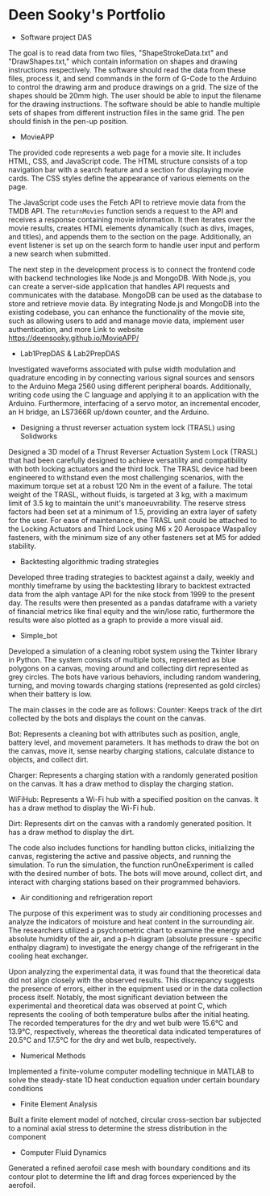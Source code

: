 # Deen Sooky's Portfolio 

- Software project DAS

The goal is to read data from two files, "ShapeStrokeData.txt" and "DrawShapes.txt," which contain information on shapes and drawing instructions respectively. 
The software should read the data from these files, process it, and send commands in the form of G-Code to the Arduino to control the drawing arm and produce drawings on a grid. The size of the shapes should be 20mm high. 
The user should be able to input the filename for the drawing instructions. The software should be able to handle multiple sets of shapes from different instruction files in the same grid. The pen should finish in the pen-up position.

 - MovieAPP

The provided code represents a web page for a movie site. It includes HTML, CSS, and JavaScript code. The HTML structure consists of a top navigation bar with a search feature and a section for displaying movie cards. The CSS styles define the appearance of various elements on the page.

The JavaScript code uses the Fetch API to retrieve movie data from the TMDB API. The `returnMovies` function sends a request to the API and receives a response containing movie information. It then iterates over the movie results, creates HTML elements dynamically (such as divs, images, and titles), and appends them to the section on the page. Additionally, an event listener is set up on the search form to handle user input and perform a new search when submitted.

The next step in the development process is to connect the frontend code with backend technologies like Node.js and MongoDB. With Node.js, you can create a server-side application that handles API requests and communicates with the database. MongoDB can be used as the database to store and retrieve movie data. By integrating Node.js and MongoDB into the existing codebase, you can enhance the functionality of the movie site, such as allowing users to add and manage movie data, implement user authentication, and more
Link to website https://deensooky.github.io/MovieAPP/
 
 - Lab1PrepDAS & Lab2PrepDAS
 
 Investigated waveforms associated with pulse width modulation and quadrature encoding in by connecting various signal sources and sensors to the Arduino Mega 2560 using different peripheral boards. 
 Additionally, writing code using the C language and applying it to an application with the Arduino. 
 Furthermore, interfacing of a servo motor, an incremental encoder, an H bridge, an LS7366R up/down counter, and the Arduino.
 
 - Designing a thrust reverser actuation system lock (TRASL) using Solidworks
 
  Designed a 3D model of a Thrust Reverser Actuation System Lock (TRASL) that had been carefully designed to achieve versatility and compatibility with both locking actuators and the third lock. 
 The TRASL device had been engineered to withstand even the most challenging scenarios, with the maximum torque set at a robust 120 Nm in the event of a failure. The total weight of the TRASL, without fluids, is targeted at 3 kg, with a maximum limit of 3.5 kg to maintain the unit's manoeuvrability. The reserve stress factors had been set at a minimum of 1.5, providing an extra layer of safety for the user.
 For ease of maintenance, the TRASL unit could be attached to the Locking Actuators and Third Lock using M6 x 20 Aerospace Waspalloy fasteners, with the minimum size of any other fasteners set at M5 for added stability.

- Backtesting algorithmic trading strategies

Developed three trading strategies to backtest against a daily, weekly and monthly timeframe by using the backtesting library to backtest extracted data from the alph vantage API for the nike stock from 1999 to the present day. The results were then presented as a pandas dataframe with a variety of financial metrics like final equity and the win/lose ratio, furthermore the results were also plotted as a graph to provide a more visual aid.

- Simple_bot

Developed a simulation of a cleaning robot system using the Tkinter library in Python. The system consists of multiple bots, represented as blue polygons on a canvas, moving around and collecting dirt represented as grey circles. The bots have various behaviors, including random wandering, turning, and moving towards charging stations (represented as gold circles) when their battery is low.

The main classes in the code are as follows:
Counter: Keeps track of the dirt collected by the bots and displays the count on the canvas.

Bot: Represents a cleaning bot with attributes such as position, angle, battery level, and movement parameters. It has methods to draw the bot on the canvas, move it, sense nearby charging stations, calculate distance to objects, and collect dirt.

Charger: Represents a charging station with a randomly generated position on the canvas. It has a draw method to display the charging station.

WiFiHub: Represents a Wi-Fi hub with a specified position on the canvas. It has a draw method to display the Wi-Fi hub.

Dirt: Represents dirt on the canvas with a randomly generated position. It has a draw method to display the dirt.

The code also includes functions for handling button clicks, initializing the canvas, registering the active and passive objects, and running the simulation.
To run the simulation, the function runOneExperiment is called with the desired number of bots. The bots will move around, collect dirt, and interact with charging stations based on their programmed behaviors.

- Air conditioning and refrigeration report 

The purpose of this experiment was to study air conditioning processes and analyze the indicators of moisture and heat content in the surrounding air. The researchers utilized a psychrometric chart to examine the energy and absolute humidity of the air, and a p-h diagram (absolute pressure - specific enthalpy diagram) to investigate the energy change of the refrigerant in the cooling heat exchanger.

Upon analyzing the experimental data, it was found that the theoretical data did not align closely with the observed results. This discrepancy suggests the presence of errors, either in the equipment used or in the data collection process itself. Notably, the most significant deviation between the experimental and theoretical data was observed at point C, which represents the cooling of both temperature bulbs after the initial heating. The recorded temperatures for the dry and wet bulb were 15.6°C and 13.9°C, respectively, whereas the theoretical data indicated temperatures of 20.5°C and 17.5°C for the dry and wet bulb, respectively.

- Numerical Methods 

Implemented a finite-volume computer modelling technique in MATLAB to solve the steady-state 1D heat conduction equation under certain boundary conditions

- Finite Element Analysis 

Built a finite element model of notched, circular cross-section bar subjected to a nominal axial stress to determine the stress distribution in the component

- Computer Fluid Dynamics

Generated a refined aerofoil case mesh with boundary conditions and its contour plot to determine the lift and drag forces experienced by the aerofoil.


